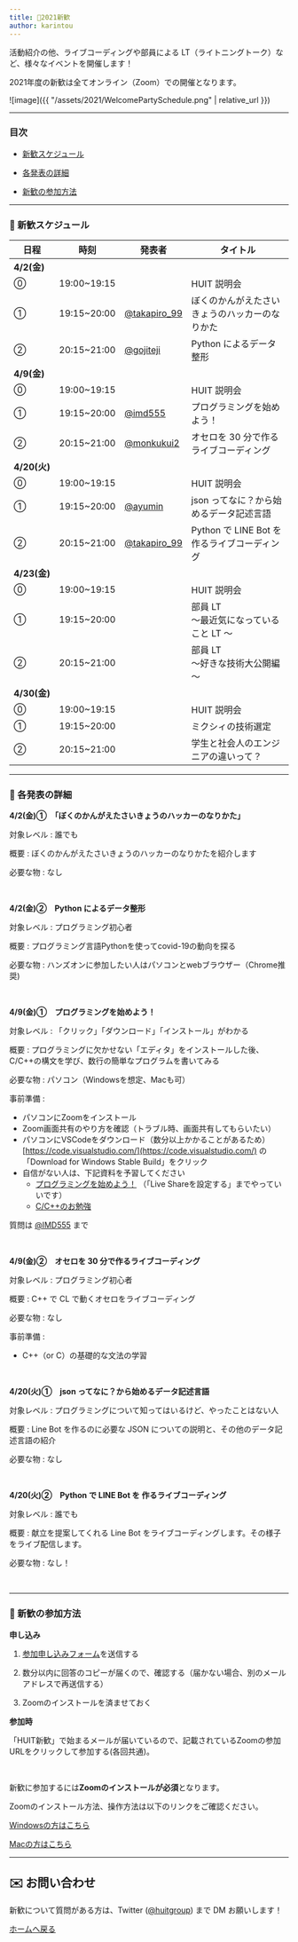 ```yaml
---
title: 🎉2021新歓
author: karintou
---
```


活動紹介の他、ライブコーディングや部員による LT（ライトニングトーク）など、様々なイベントを開催します！

2021年度の新歓は全てオンライン（Zoom）での開催となります。

![image]({{ "/assets/2021/WelcomePartySchedule.png" | relative_url }})

<!--各セッションは日本語で行われます。-->

<!-- ↑english page なかったらいらん -->

---

### 目次

- [新歓スケジュール](#schedule)

- [各発表の詳細](#detail)

- [新歓の参加方法](#join)

---

<!-- ページ内遷移用のaタグ -->
<a id="schedule"></a>

### 📅 新歓スケジュール

| 日程         | 時刻        | 発表者                                          | タイトル                                       |
| ------------ | ----------- | ----------------------------------------------- | ---------------------------------------------- |
| **4/2(金)**  |             |                                                 |                                                |
| ⓪            | 19:00~19:15 |                                                 | HUIT 説明会                                    |
| ①            | 19:15~20:00 | [@takapiro_99](https://twitter.com/takapiro_99) | ぼくのかんがえたさいきょうのハッカーのなりかた |
| ②            | 20:15~21:00 | [@gojiteji](https://twitter.com/gojiteji)       | Python によるデータ整形                        |
| **4/9(金)**  |
| ⓪            | 19:00~19:15 |                                                 | HUIT 説明会                                    |
| ①            | 19:15~20:00 | [@imd555](https://twitter.com/imd555)           | プログラミングを始めよう！                 |
| ②            | 20:15~21:00 | [@monkukui2](https://twitter.com/monkukui2)     | オセロを 30 分で作るライブコーディング         |
| **4/20(火)** |
| ⓪            | 19:00~19:15 |                                                 | HUIT 説明会                                    |
| ①            | 19:15~20:00 | [@ayumin](https://twitter.com/shoumoji)         | json ってなに？から始めるデータ記述言語    |
| ②            | 20:15~21:00 | [@takapiro_99](https://twitter.com/takapiro_99) | Python で LINE Bot を 作るライブコーディング    |
| **4/23(金)** |
| ⓪            | 19:00~19:15 |                                                 | HUIT 説明会                                   |
| ①            | 19:15~20:00 |                                                 | 部員 LT<br/>～最近気になっていること LT ～     |
| ②            | 20:15~21:00 |                                                 | 部員 LT<br/>～好きな技術大公開編～             |
| **4/30(金)** |
| ⓪            | 19:00~19:15 |                                                 | HUIT 説明会                                    |
| ①            | 19:15~20:00 |                                                 | ミクシィの技術選定                              |
| ②            | 20:15~21:00 |                                                 | 学生と社会人のエンジニアの違いって？             |

---

<!-- ページ内遷移用のaタグ -->
<a id="detail"></a>

### 📘 各発表の詳細

**4/2(金)①　「ぼくのかんがえたさいきょうのハッカーのなりかた」**

対象レベル : 誰でも

概要 : ぼくのかんがえたさいきょうのハッカーのなりかたを紹介します

必要な物 : なし

<br>

**4/2(金)②　Python によるデータ整形**

対象レベル : プログラミング初心者

概要 : プログラミング言語Pythonを使ってcovid-19の動向を探る

必要な物 : ハンズオンに参加したい人はパソコンとwebブラウザー（Chrome推奨)

<br>

**4/9(金)①　プログラミングを始めよう！**

対象レベル : 「クリック」「ダウンロード」「インストール」がわかる

概要 : プログラミングに欠かせない「エディタ」をインストールした後、C/C++の構文を学び、数行の簡単なプログラムを書いてみる

必要な物 : パソコン（Windowsを想定、Macも可）

事前準備 :

- パソコンにZoomをインストール
- Zoom画面共有のやり方を確認（トラブル時、画面共有してもらいたい）
- パソコンにVSCodeをダウンロード（数分以上かかることがあるため）
[https://code.visualstudio.com/](https://code.visualstudio.com/) の「Download for Windows  Stable Build」をクリック
- 自信がない人は、下記資料を予習してください
    - [プログラミングを始めよう！](https://hackmd.io/@9FXP0EyLTGiGJ7XgTi_1tQ/ry8jylPE_) （「Live Shareを設定する」までやっていいです）
    - [C/C++のお勉強](https://hackmd.io/@9FXP0EyLTGiGJ7XgTi_1tQ/HkuLiXw4_)

質問は [@IMD555](https://twitter.com/IMD555?s=20) まで

<br>

**4/9(金)②　オセロを 30 分で作るライブコーディング**

対象レベル : プログラミング初心者

概要 : C++ で CL で動くオセロをライブコーディング

必要な物 : なし

事前準備 :

-  C++（or C）の基礎的な文法の学習

<br>

**4/20(火)①　json ってなに？から始めるデータ記述言語**

対象レベル : プログラミングについて知ってはいるけど、やったことはない人

概要 : Line Bot を作るのに必要な JSON についての説明と、その他のデータ記述言語の紹介

必要な物 : なし

<br>

**4/20(火)②　Python で LINE Bot を 作るライブコーディング**

対象レベル : 誰でも

概要 : 献立を提案してくれる Line Bot をライブコーディングします。その様子をライブ配信します。

必要な物 : なし！

<br>

---

<!-- ページ内遷移用のaタグ -->
<a id="join"></a>

### 📝 新歓の参加方法

**申し込み**

<!-- 1. <a href="https://forms.gle/QFouk7eM2FJ62ZDB6" target="_blank" rel="noopener noreferrer">参加申し込みフォーム</a>を送信する -->

1. <a href="https://docs.google.com/forms/d/e/1FAIpQLSe8yyWIPMa-cB4NiONBPLOeMuwXxO6gpRNIMOQoK9J4qOI-fw/viewform?usp=pp_url&entry.1215451872=受け取る" target="_blank" rel="noopener noreferrer">参加申し込みフォーム</a>を送信する

2. 数分以内に回答のコピーが届くので、確認する（届かない場合、別のメールアドレスで再送信する）

3. Zoomのインストールを済ませておく

**参加時**

「HUIT新歓」で始まるメールが届いているので、記載されているZoomの参加URLをクリックして参加する(各回共通)。

<br>

新歓に参加するには**Zoomのインストールが必須**となります。

Zoomのインストール方法、操作方法は以下のリンクをご確認ください。 

[Windowsの方はこちら](https://www.fortune-factory.net/2020/07/zoom-pc-1)

[Macの方はこちら](https://yogashare.info/blog/zoom-macbook-2/)

---

## ✉️ お問い合わせ

新歓について質問がある方は、Twitter ([@huitgroup](https://twitter.com/huitgroup)) まで DM お願いします！

[ホームへ戻る]({{site.baseurl}}/)
